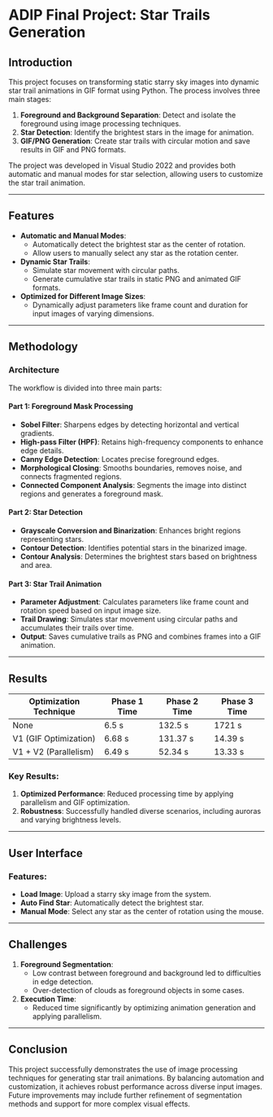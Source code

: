 # ADIP Final Project: Star Trails Generation 

## Introduction  
This project focuses on transforming static starry sky images into dynamic star trail animations in GIF format using Python. The process involves three main stages:
1. **Foreground and Background Separation**: Detect and isolate the foreground using image processing techniques.
2. **Star Detection**: Identify the brightest stars in the image for animation.
3. **GIF/PNG Generation**: Create star trails with circular motion and save results in GIF and PNG formats.

The project was developed in Visual Studio 2022 and provides both automatic and manual modes for star selection, allowing users to customize the star trail animation.

---

## Features  
- **Automatic and Manual Modes**:
  - Automatically detect the brightest star as the center of rotation.
  - Allow users to manually select any star as the rotation center.
- **Dynamic Star Trails**:
  - Simulate star movement with circular paths.
  - Generate cumulative star trails in static PNG and animated GIF formats.
- **Optimized for Different Image Sizes**:
  - Dynamically adjust parameters like frame count and duration for input images of varying dimensions.

---

## Methodology  
### Architecture  
The workflow is divided into three main parts:

#### **Part 1: Foreground Mask Processing**
- **Sobel Filter**: Sharpens edges by detecting horizontal and vertical gradients.  
- **High-pass Filter (HPF)**: Retains high-frequency components to enhance edge details.  
- **Canny Edge Detection**: Locates precise foreground edges.  
- **Morphological Closing**: Smooths boundaries, removes noise, and connects fragmented regions.  
- **Connected Component Analysis**: Segments the image into distinct regions and generates a foreground mask.

#### **Part 2: Star Detection**
- **Grayscale Conversion and Binarization**: Enhances bright regions representing stars.  
- **Contour Detection**: Identifies potential stars in the binarized image.  
- **Contour Analysis**: Determines the brightest stars based on brightness and area.  

#### **Part 3: Star Trail Animation**
- **Parameter Adjustment**: Calculates parameters like frame count and rotation speed based on input image size.  
- **Trail Drawing**: Simulates star movement using circular paths and accumulates their trails over time.  
- **Output**: Saves cumulative trails as PNG and combines frames into a GIF animation.

---

## Results  

| Optimization Technique | Phase 1 Time | Phase 2 Time | Phase 3 Time |  
|-------------------------|--------------|--------------|--------------|  
| None                   | 6.5 s        | 132.5 s      | 1721 s       |  
| V1 (GIF Optimization)  | 6.68 s       | 131.37 s     | 14.39 s      |  
| V1 + V2 (Parallelism)  | 6.49 s       | 52.34 s      | 13.33 s      |  

### Key Results:  
1. **Optimized Performance**: Reduced processing time by applying parallelism and GIF optimization.  
2. **Robustness**: Successfully handled diverse scenarios, including auroras and varying brightness levels.

---

## User Interface  

### Features:  
- **Load Image**: Upload a starry sky image from the system.  
- **Auto Find Star**: Automatically detect the brightest star.  
- **Manual Mode**: Select any star as the center of rotation using the mouse.  



---

## Challenges  
1. **Foreground Segmentation**:  
   - Low contrast between foreground and background led to difficulties in edge detection.  
   - Over-detection of clouds as foreground objects in some cases.  
2. **Execution Time**:  
   - Reduced time significantly by optimizing animation generation and applying parallelism.

---

## Conclusion  
This project successfully demonstrates the use of image processing techniques for generating star trail animations. By balancing automation and customization, it achieves robust performance across diverse input images. Future improvements may include further refinement of segmentation methods and support for more complex visual effects.

